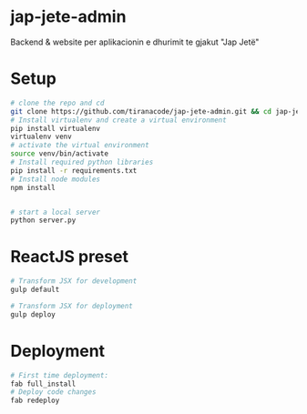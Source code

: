 # jap-jete-admin
Backend &amp; website per aplikacionin e dhurimit te gjakut "Jap Jetë"

# Setup
```bash
# clone the repo and cd 
git clone https://github.com/tiranacode/jap-jete-admin.git && cd jap-jete-admin
# Install virtualenv and create a virtual environment
pip install virtualenv 
virtualenv venv
# activate the virtual environment
source venv/bin/activate 
# Install required python libraries
pip install -r requirements.txt 
# Install node modules
npm install


# start a local server
python server.py
```

# ReactJS preset
```bash
# Transform JSX for development
gulp default

# Transform JSX for deployment
gulp deploy
```

# Deployment

```bash 
# First time deployment:
fab full_install
# Deploy code changes
fab redeploy
```
